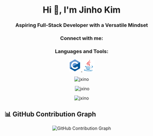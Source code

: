 <h1 align="center">Hi 👋, I'm Jinho Kim</h1>
<h3 align="center">Aspiring Full-Stack Developer with a Versatile Mindset</h3>

<h3 align="center">Connect with me:</h3>
<p align="center">
</p>

<h3 align="center">Languages and Tools:</h3>
<p align="center"> <a href="https://www.cprogramming.com/" target="_blank" rel="noreferrer"> <img src="https://raw.githubusercontent.com/devicons/devicon/master/icons/c/c-original.svg" alt="c" width="40" height="40"/> </a> <a href="https://www.java.com" target="_blank" rel="noreferrer"> <img src="https://raw.githubusercontent.com/devicons/devicon/master/icons/java/java-original.svg" alt="java" width="40" height="40"/> </a> </p>

<p align="center"><img src="https://github-readme-stats.vercel.app/api/top-langs?username=jxino&show_icons=true&locale=en&layout=compact" alt="jxino" /></p>

<p align="center">&nbsp;<img src="https://github-readme-stats.vercel.app/api?username=jxino&show_icons=true&locale=en" alt="jxino" /></p>

<p align="center"><img src="https://github-readme-streak-stats.herokuapp.com/?user=jxino&" alt="jxino" /></p>

## 📊 GitHub Contribution Graph

<p align="center">
  <img src="https://activity-graph.herokuapp.com/graph?username=jxino&theme=github&hide_border=true" alt="GitHub Contribution Graph" />
</p>
